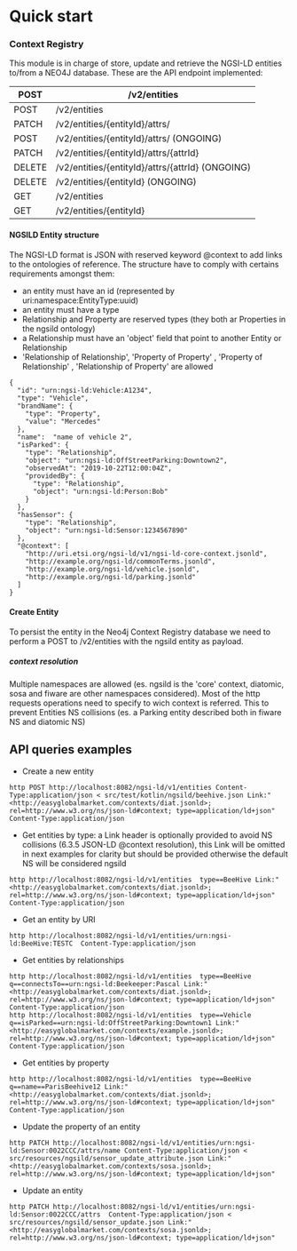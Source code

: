 # Quick start

### Context Registry

This module is in charge of store, update and retrieve the NGSI-LD entities to/from a NEO4J database.  These are the API endpoint implemented:

| POST   | /v2/entities                                     |
| ------ | ------------------------------------------------ |
| POST   | /v2/entities                                     |
| PATCH  | /v2/entities/{entityId}/attrs/                   |
| POST   | /v2/entities/{entityId}/attrs/ (ONGOING)         |
| PATCH  | /v2/entities/{entityId}/attrs/{attrId}           |
| DELETE | /v2/entities/{entityId}/attrs/{attrId} (ONGOING) |
| DELETE | /v2/entities/{entityId} (ONGOING)                |
| GET    | /v2/entities                                     |
| GET    | /v2/entities/{entityId}                          |

  

#### NGSILD Entity structure

The NGSI-LD format is JSON with reserved keyword @context to add links to the ontologies of reference. The structure have to comply with certains requirements amongst them:

- an entity must have an id (represented by uri:namespace:EntityType:uuid) 
- an entity must have a type
- Relationship and Property are reserved types (they both ar Properties in the ngsild ontology)
- a Relationship must have an 'object' field that point to another Entity or Relationship
- 'Relationship of Relationship', 'Property of Property' , 'Property of Relationship' , 'Relationship of Property' are allowed

```
{
  "id": "urn:ngsi-ld:Vehicle:A1234",
  "type": "Vehicle",
  "brandName": {
    "type": "Property",
    "value": "Mercedes"
  },
  "name":  "name of vehicle 2",
  "isParked": {
    "type": "Relationship",
    "object": "urn:ngsi-ld:OffStreetParking:Downtown2",
    "observedAt": "2019-10-22T12:00:04Z",
    "providedBy": {
      "type": "Relationship",
      "object": "urn:ngsi-ld:Person:Bob"
    }
  },
  "hasSensor": {
    "type": "Relationship",
    "object": "urn:ngsi-ld:Sensor:1234567890"
  },
  "@context": [
    "http://uri.etsi.org/ngsi-ld/v1/ngsi-ld-core-context.jsonld",
    "http://example.org/ngsi-ld/commonTerms.jsonld",
    "http://example.org/ngsi-ld/vehicle.jsonld",
    "http://example.org/ngsi-ld/parking.jsonld"
  ]
}
```

#### Create Entity

To persist the entity in the Neo4j Context Registry database we need to perform a POST to /v2/entities with the ngsild entity as payload. 

##### context resolution

Multiple namespaces are allowed (es. ngsild is the 'core' context, diatomic, sosa and fiware are other namespaces considered). Most of the http requests operations need to specify to wich context is referred. This to prevent Entities NS collisions (es. a Parking entity described both in fiware NS and diatomic NS)



## API queries examples

* Create a new entity

```
http POST http://localhost:8082/ngsi-ld/v1/entities Content-Type:application/json < src/test/kotlin/ngsild/beehive.json Link:"<http://easyglobalmarket.com/contexts/diat.jsonld>; rel=http://www.w3.org/ns/json-ld#context; type=application/ld+json" Content-Type:application/json
```

* Get entities by type: a Link header is optionally provided to avoid NS collisions (6.3.5 JSON-LD @context resolution), this Link will be omitted in next examples for clarity but should be provided otherwise the default NS will be considered ngsild

```
http http://localhost:8082/ngsi-ld/v1/entities  type==BeeHive Link:"<http://easyglobalmarket.com/contexts/diat.jsonld>; rel=http://www.w3.org/ns/json-ld#context; type=application/ld+json" Content-Type:application/json
```

* Get an entity by URI

```
http http://localhost:8082/ngsi-ld/v1/entities/urn:ngsi-ld:BeeHive:TESTC  Content-Type:application/json
```

* Get entities by relationships

```
http http://localhost:8082/ngsi-ld/v1/entities  type==BeeHive  q==connectsTo==urn:ngsi-ld:Beekeeper:Pascal Link:"<http://easyglobalmarket.com/contexts/diat.jsonld>; rel=http://www.w3.org/ns/json-ld#context; type=application/ld+json" Content-Type:application/json
http http://localhost:8082/ngsi-ld/v1/entities  type==Vehicle  q==isParked==urn:ngsi-ld:OffStreetParking:Downtown1 Link:"<http://easyglobalmarket.com/contexts/example.jsonld>; rel=http://www.w3.org/ns/json-ld#context; type=application/ld+json" Content-Type:application/json
```

* Get entities by property

```
http http://localhost:8082/ngsi-ld/v1/entities  type==BeeHive  q==name==ParisBeehive12 Link:"<http://easyglobalmarket.com/contexts/diat.jsonld>; rel=http://www.w3.org/ns/json-ld#context; type=application/ld+json" Content-Type:application/json
```

* Update the property of an entity

```
http PATCH http://localhost:8082/ngsi-ld/v1/entities/urn:ngsi-ld:Sensor:0022CCC/attrs/name Content-Type:application/json < src/resources/ngsild/sensor_update_attribute.json Link:"<http://easyglobalmarket.com/contexts/sosa.jsonld>; rel=http://www.w3.org/ns/json-ld#context; type=application/ld+json"
```

* Update an entity

```
http PATCH http://localhost:8082/ngsi-ld/v1/entities/urn:ngsi-ld:Sensor:0022CCC/attrs  Content-Type:application/json < src/resources/ngsild/sensor_update.json Link:"<http://easyglobalmarket.com/contexts/sosa.jsonld>; rel=http://www.w3.org/ns/json-ld#context; type=application/ld+json"
```
